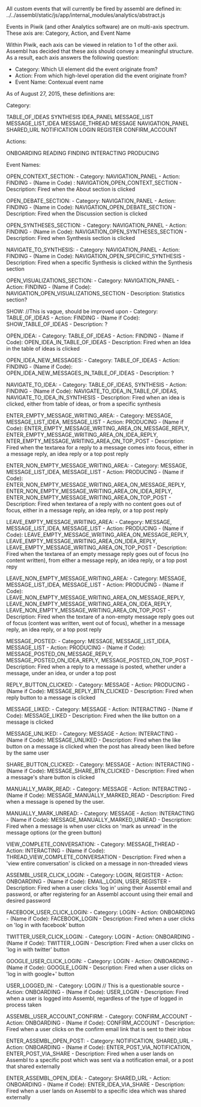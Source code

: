 All custom events that will currently be fired by assembl are defined in:
../../assembl/static/js/app/internal_modules/analytics/abstract.js


Events in Piwik (and other Analytics software) are on multi-axis spectrum. These axis are:
Category, Action, and Event Name

Within Piwik, each axis can be viewed in relation to 1 of the other axii. Assembl has decided that these axis should convey a meaningful structure. As a result, each axis answers the following question:

- Category: Which UI element did the event originate from?
- Action: From which high-level operation did the event originate from?
- Event Name: Contexual event name

As of August 27, 2015, these definitions are:

Category:

  TABLE_OF_IDEAS
  SYNTHESIS
  IDEA_PANEL
  MESSAGE_LIST
  MESSAGE_LIST_IDEA
  MESSAGE_THREAD
  MESSAGE
  NAVIGATION_PANEL
  SHARED_URL
  NOTIFICATION
  LOGIN
  REGISTER
  CONFIRM_ACCOUNT

Actions:

  ONBOARDING
  READING
  FINDING
  INTERACTING
  PRODUCING


Event Names: 

  OPEN_CONTEXT_SECTION:
    - Category: NAVIGATION_PANEL
    - Action: FINDING
    - (Name in Code) : NAVIGATION_OPEN_CONTEXT_SECTION
    - Description: Fired when the About section is clicked

  OPEN_DEBATE_SECTION:
    - Category: NAVIGATION_PANEL
    - Action: FINDING
    - (Name in Code): NAVIGATION_OPEN_DEBATE_SECTION
    - Description: Fired when the Discussion section is clicked

  OPEN_SYNTHESES_SECTION:
    - Category: NAVIGATION_PANEL
    - Action: FINDING
    - (Name in Code): NAVIGATION_OPEN_SYNTHESES_SECTION
    - Description: Fired when Synthesis section is clicked

  NAVIGATE_TO_SYNTHESIS:
    - Category: NAVIGATION_PANEL
    - Action: FINDING
    - (Name in Code): NAVIGATION_OPEN_SPECIFIC_SYNTHESIS
    - Description: Fired when a specific Synthesis is clicked within the Synthesis section

  OPEN_VISUALIZATIONS_SECTION:
    - Category: NAVIGATION_PANEL
    - Action: FINDING
    - (Name if Code): NAVIGATION_OPEN_VISUALIZATIONS_SECTION 
    - Description: Statistics section?

  SHOW: //This is vague, should be improved upon
    - Category: TABLE_OF_IDEAS
    - Action: FINDING
    - (Name if Code): SHOW_TABLE_OF_IDEAS
    - Description: ?

  OPEN_IDEA:
    - Category: TABLE_OF_IDEAS
    - Action: FINDING
    - (Name if Code): OPEN_IDEA_IN_TABLE_OF_IDEAS
    - Description: Fired when an Idea in the table of ideas is clicked

  OPEN_IDEA_NEW_MESSAGES: 
    - Category: TABLE_OF_IDEAS
    - Action: FINDING
    - (Name if Code): OPEN_IDEA_NEW_MESSAGES_IN_TABLE_OF_IDEAS
    - Description: ?

  NAVIGATE_TO_IDEA: 
    - Category: TABLE_OF_IDEAS, SYNTHESIS
    - Action: FINDING
    - (Name if Code): NAVIGATE_TO_IDEA_IN_TABLE_OF_IDEAS, NAVIGATE_TO_IDEA_IN_SYNTHESIS
    - Description: Fired when an idea is clicked, either from table of ideas, or from a specific synthesis

  ENTER_EMPTY_MESSAGE_WRITING_AREA: 
    - Category: MESSAGE, MESSAGE_LIST_IDEA, MESSAGE_LIST
    - Action: PRODUCING
    - (Name if Code): ENTER_EMPTY_MESSAGE_WRITING_AREA_ON_MESSAGE_REPLY, ENTER_EMPTY_MESSAGE_WRITING_AREA_ON_IDEA_REPLY, NTER_EMPTY_MESSAGE_WRITING_AREA_ON_TOP_POST
    - Description: Fired when the textarea for a reply to a message comes into focus, either in a message reply, an idea reply or a top post reply

  ENTER_NON_EMPTY_MESSAGE_WRITING_AREA: 
    - Category: MESSAGE, MESSAGE_LIST_IDEA, MESSAGE_LIST
    - Action: PRODUCING
    - (Name if Code): ENTER_NON_EMPTY_MESSAGE_WRITING_AREA_ON_MESSAGE_REPLY, ENTER_NON_EMPTY_MESSAGE_WRITING_AREA_ON_IDEA_REPLY, ENTER_NON_EMPTY_MESSAGE_WRITING_AREA_ON_TOP_POST
    - Description: Fired when textarea of a reply with no content goes out of focus, either in a message reply, an idea reply, or a top post reply

  LEAVE_EMPTY_MESSAGE_WRITING_AREA: 
    - Category: MESSAGE, MESSAGE_LIST_IDEA, MESSAGE_LIST
    - Action: PRODUCING
    - (Name if Code): LEAVE_EMPTY_MESSAGE_WRITING_AREA_ON_MESSAGE_REPLY, LEAVE_EMPTY_MESSAGE_WRITING_AREA_ON_IDEA_REPLY, LEAVE_EMPTY_MESSAGE_WRITING_AREA_ON_TOP_POST
    - Description: Fired when the textarea of an empty message reply goes out of focus (no content written), from either a message reply, an idea reply, or a top post repy

  LEAVE_NON_EMPTY_MESSAGE_WRITING_AREA: 
    - Category: MESSAGE, MESSAGE_LIST_IDEA, MESSAGE_LIST
    - Action: PRODUCING
    - (Name if Code): LEAVE_NON_EMPTY_MESSAGE_WRITING_AREA_ON_MESSAGE_REPLY, LEAVE_NON_EMPTY_MESSAGE_WRITING_AREA_ON_IDEA_REPLY, LEAVE_NON_EMPTY_MESSAGE_WRITING_AREA_ON_TOP_POST
    - Description: Fired when the textare of a non-empty message reply goes out of focus (content was written, went out of focus), whether in a message reply, an idea reply, or a top post reply

  MESSAGE_POSTED: 
    - Category: MESSAGE, MESSAGE_LIST_IDEA, MESSAGE_LIST
    - Action: PRODUCING
    - (Name if Code): MESSAGE_POSTED_ON_MESSAGE_REPLY, MESSAGE_POSTED_ON_IDEA_REPLY, MESSAGE_POSTED_ON_TOP_POST
    - Description: Fired when a reply to a message is posted, whether under a message, under an idea, or under a top post

  REPLY_BUTTON_CLICKED: 
    - Category: MESSAGE
    - Action: PRODUCING
    - (Name if Code): MESSAGE_REPLY_BTN_CLICKED
    - Description: Fired when reply button to a message is clicked

  MESSAGE_LIKED: 
    - Category: MESSAGE
    - Action: INTERACTING
    - (Name if Code): MESSAGE_LIKED
    - Description: Fired when the like button on a message is clicked

  MESSAGE_UNLIKED: 
    - Category: MESSAGE
    - Action: INTERACTING
    - (Name if Code): MESSAGE_UNLIKED
    - Description: Fired when the like button on a message is clicked when the post has already been liked before by the same user

  SHARE_BUTTON_CLICKED: 
    - Category: MESSAGE
    - Action: INTERACTING
    - (Name if Code): MESSAGE_SHARE_BTN_CLICKED
    - Description: Fired when a message's share button is clicked

  MANUALLY_MARK_READ: 
    - Category: MESSAGE
    - Action: INTERACTING
    - (Name if Code): MESSAGE_MANUALLY_MARKED_READ
    - Description: Fired when a message is opened by the user. 

  MANUALLY_MARK_UNREAD: 
    - Category: MESSAGE
    - Action: INTERACTING
    - (Name if Code): MESSAGE_MANUALLY_MARKED_UNREAD
    - Description: Fired when a message is when user clicks on 'mark as unread' in the message options (or the green button) 

  VIEW_COMPLETE_CONVERSATION: 
    - Category: MESSAGE_THREAD
    - Action: INTERACTING
    - (Name if Code): THREAD_VIEW_COMPLETE_CONVERSATION
    - Description: Fired when a 'view entire conversation' is clicked on a message in non-threaded views

  ASSEMBL_USER_CLICK_LOGIN: 
    - Category: LOGIN, REGISTER
    - Action: ONBOARDING
    - (Name if Code): EMAIL_LOGIN, USER_REGISTER
    - Description: Fired when a user clicks 'log in' using their Assembl email and password, or after registering for an Assembl account using their email and desired password

  FACEBOOK_USER_CLICK_LOGIN: 
    - Category: LOGIN
    - Action: ONBOARDING
    - (Name if Code): FACEBOOK_LOGIN
    - Description: Fired when a user clicks on 'log in with facebook' button

  TWITTER_USER_CLICK_LOGIN: 
    - Category: LOGIN
    - Action: ONBOARDING
    - (Name if Code): TWITTER_LOGIN
    - Description: Fired when a user clicks on 'log in with twitter' button

  GOOGLE_USER_CLICK_LOGIN: 
    - Category: LOGIN
    - Action: ONBOARDING
    - (Name if Code): GOOGLE_LOGIN
    - Description: Fired when a user clicks on 'log in with google+' button

  USER_LOGGED_IN: 
    - Category: LOGIN // This is a questionable source
    - Action: ONBOARDING
    - (Name if Code): USER_LOGIN
    - Description: Fired when a user is logged into Assembl, regardless of the type of logged in process taken

  ASSEMBL_USER_ACCOUNT_CONFIRM: 
    - Category: CONFIRM_ACCOUNT
    - Action: ONBOARDING
    - (Name if Code): CONFIRM_ACCOUNT
    - Description: Fired when a user clicks on the confirm email link that is sent to their inbox

  ENTER_ASSEMBL_OPEN_POST: 
    - Category: NOTIFICATION, SHARED_URL
    - Action: ONBOARDING
    - (Name if Code): ENTER_POST_VIA_NOTIFICATION, ENTER_POST_VIA_SHARE
    - Description: Fired when a user lands on Assembl to a specific post which was sent via a notification email, or a post that shared externally

  ENTER_ASSEMBL_OPEN_IDEA: 
    - Category: SHARED_URL
    - Action: ONBOARDING
    - (Name if Code): ENTER_IDEA_VIA_SHARE
    - Description: Fired when a user lands on Assembl to a specific idea which was shared externally
    


